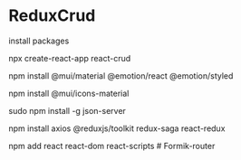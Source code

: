 # ReduxCrud
install packages

npx create-react-app react-crud

npm install @mui/material @emotion/react @emotion/styled

npm install @mui/icons-material

sudo npm install -g json-server

npm install axios @reduxjs/toolkit redux-saga react-redux

npm add react react-dom react-scripts
#   F o r m i k - r o u t e r 
 
 
 
